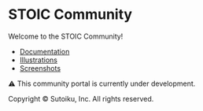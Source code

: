 # STOIC Community

Welcome to the STOIC Community!

- [Documentation](../../discussions/categories/documentation)
- [Illustrations](images/illustrations/)
- [Screenshots](images/screenshots/)

⚠️ This community portal is currently under development.

Copyright © Sutoiku, Inc. All rights reserved.
